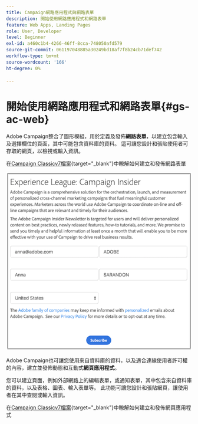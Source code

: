 ```yaml
---
title: Campaign網路應用程式與網路表單
description: 開始使用網路應用程式和網路表單
feature: Web Apps, Landing Pages
role: User, Developer
level: Beginner
exl-id: a460c1b4-4266-46ff-8cca-748050afd579
source-git-commit: 061197048885a30249bd18af7f8b24cb71def742
workflow-type: tm+mt
source-wordcount: '166'
ht-degree: 0%

---
```


# 開始使用網路應用程式和網路表單{#gs-ac-web}

Adobe Campaign整合了圖形模組，用於定義及發佈&#x200B;**網路表單**，以建立包含輸入及選擇欄位的頁面，其中可能包含資料庫的資料。 這可讓您設計和張貼使用者可存取的網頁，以檢視或輸入資訊。

在[Campaign Classicv7檔案](https://experienceleague.adobe.com/docs/campaign-classic/using/designing-content/web-forms/about-web-forms.html#designing-content){target="_blank"}中瞭解如何建立和發佈網路表單

![](assets/sample.png)

Adobe Campaign也可讓您使用來自資料庫的資料，以及適合連線使用者許可權的內容，建立並發佈動態和互動式&#x200B;**網頁應用程式**。

您可以建立頁面，例如外部網路上的編輯表單，或通知表單，其中包含來自資料庫的資料，以及表格、圖表、輸入表單等。 此功能可讓您設計和張貼網頁，讓使用者在其中查閱或輸入資訊。

在[Campaign Classicv7檔案](https://experienceleague.adobe.com/docs/campaign-classic/using/designing-content/web-applications/about-web-applications.html#designing-content){target="_blank"}中瞭解如何建立和發佈網頁應用程式
